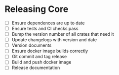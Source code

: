 Releasing Core
==============

- [ ] Ensure dependences are up to date
- [ ] Ensure tests and CI checks pass
- [ ] Bump the version number of all crates that need it
- [ ] Update changelogs with version and date
- [ ] Version documents
- [ ] Ensure docker image builds correctly
- [ ] Git commit and tag release
- [ ] Build and push docker image
- [ ] Release documentation
